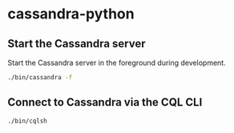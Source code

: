 # cassandra-python


## Start the Cassandra server

Start the Cassandra server in the foreground during development.

```bash
./bin/cassandra -f
```

## Connect to Cassandra via the CQL CLI

```bash
./bin/cqlsh
```
